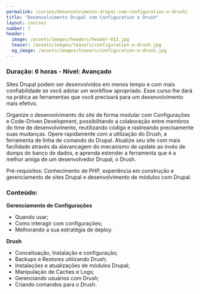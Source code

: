 ```yaml
---
permalink: /cursos/desenvolvimento-drupal-com-configuration-e-drush/
title: "Desenvolvimento Drupal com Configuration e Drush"
layout: courses
number: 7
header:
  image: /assets/images/headers/header-013.jpg
  teaser: /assets/images/teasers/configuration-e-drush.jpg
  og_image: /assets/images/teasers/configuration-e-drush.jpg
---
```


### Duração: 6 horas - Nível: Avançado

Sites Drupal podem ser desenvolvidos em menos tempo e com mais confiabilidade se você adotar um workflow apropriado. Esse curso lhe dará na prática as ferramentas que você precisará para um desenvolvimento mais efetivo.

Organize o desenvolvimento do site de forma modular com Configurações e Code-Driven Development, possibilitando a colaboração entre membros do time de desenvolvimento, reutilizando código e rastreando precisamente suas mudanças. Opere rapidamente com a utilização do Drush, a ferramenta de linha de comando do Drupal. Atualize seu site com mais facilidade através da alavancagem do mecanismo de update ao invés de dumps do banco de dados, e aprenda estender a ferramenta que é a melhor amiga de um desenvolvedor Drupal, o Drush.

Pré-requisitos: Conhecimento de PHP, experiência em construção e gerenciamento de sites Drupal e desenvolvimento de módulos com Drupal.

### Conteúdo:

**Gerenciamento de Configurações**
- Quando usar;
- Como interagir com configurações;
- Melhorando a sua estratégia de deploy.

**Drush**
- Conceituação, Instalação e configuração;
- Backups e Restores utilizando Drush;
- Instalações e atualizações de módulos Drupal;
- Manipulação de Caches e Logs;
- Gerenciando usuários com Drush;
- Criando comandos para o Drush.
